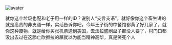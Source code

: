 ![avater](https://cdnfileimg.115.com/c459d0849aa81ad9fc368df48267757b/5F5E5666/5f5e56350e09f768b11a9fdd7e07e5d6b06dadfd)

就你这个垃圾也配和老子用一样的ID？说别人“支言支语”，就好像你这个畜生讲的就是高贵的非支语一样，实话告诉你吧，今年王子街的中餐馆都黄了好几家了，就你这种废物，就是给你买张机票送到美国，去法拉盛刷盘子都没人要了，村门口都没出去过在这舔亡欣撚拉的屎就以为能当精神高华，真是笑死个人
